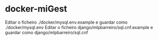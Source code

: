 # docker-miGest

Editar o ficheiro ./docker/mysql.env.example e guardar como ./docker/mysql.env
Editar o ficheiro django/mlpbarreiro/sql.cnf.example e guardar como django/mlpbarreiro/sql.cnf

